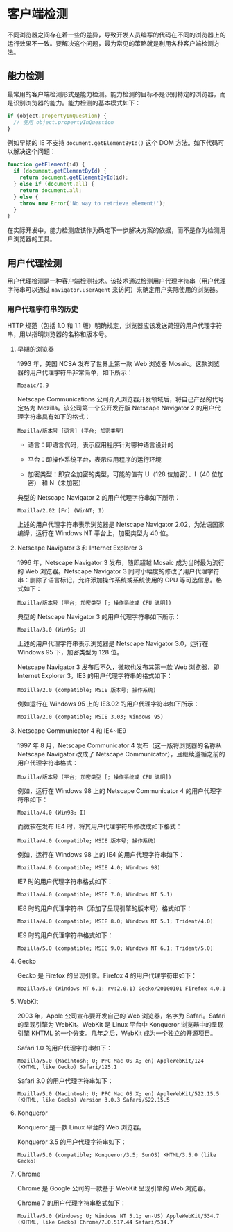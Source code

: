 # 客户端检测

不同浏览器之间存在着一些的差异，导致开发人员编写的代码在不同的浏览器上的运行效果不一致。要解决这个问题，最为常见的策略就是利用各种客户端检测方法。

## 能力检测

最常用的客户端检测形式是能力检测。能力检测的目标不是识别特定的浏览器，而是识别浏览器的能力。能力检测的基本模式如下：

```js
if (object.propertyInQuestion) {
  // 使用 object.propertyInQuestion
}
```

例如早期的 IE 不支持 `document.getElementById()` 这个 DOM 方法。如下代码可以解决这个问题：

```js
function getElement(id) {
  if (document.getElementById) {
    return document.getElementById(id);
  } else if (document.all) {
    return document.all;
  } else {
    throw new Error('No way to retrieve element!');
  }
}
```

在实际开发中，能力检测应该作为确定下一步解决方案的依据，而不是作为检测用户浏览器的工具。

## 用户代理检测

用户代理检测是一种客户端检测技术。该技术通过检测用户代理字符串（用户代理字符串可以通过 `navigator.userAgent` 来访问）来确定用户实际使用的浏览器。

### 用户代理字符串的历史

HTTP 规范（包括 1.0 和 1.1 版）明确规定，浏览器应该发送简短的用户代理字符串，用以指明浏览器的名称和版本号。

1. 早期的浏览器

    1993 年，美国 NCSA 发布了世界上第一款 Web 浏览器 Mosaic。这款浏览器的用户代理字符串非常简单，如下所示：

    ```
    Mosaic/0.9
    ```

    Netscape Communications 公司介入浏览器开发领域后，将自己产品的代号定名为 Mozilla。该公司第一个公开发行版 Netscape Navigator 2 的用户代理字符串具有如下的格式：

    ```
    Mozilla/版本号 [语言] (平台; 加密类型)
    ```

    - 语言：即语言代码，表示应用程序针对哪种语言设计的

    - 平台：即操作系统平台，表示应用程序的运行环境

    - 加密类型：即安全加密的类型，可能的值有 U（128 位加密）、I（40 位加密） 和 N（未加密）

    典型的 Netscape Navigator 2 的用户代理字符串如下所示：

    ```
    Mozilla/2.02 [Fr] (WinNT; I)
    ```

    上述的用户代理字符串表示浏览器是 Netscape Navigator 2.02，为法语国家编译，运行在 Windows NT 平台上，加密类型为 40 位。

2. Netscape Navigator 3 和 Internet Explorer 3

    1996 年，Netscape Navigator 3 发布，随即超越 Mosaic 成为当时最为流行的 Web 浏览器。Netscape Navigator 3 同时小幅度的修改了用户代理字符串：删除了语言标记，允许添加操作系统或系统使用的 CPU 等可选信息。格式如下：

    ```
    Mozilla/版本号 (平台; 加密类型 [; 操作系统或 CPU 说明])
    ```

    典型的 Netscape Navigator 3 的用户代理字符串如下所示：

    ```
    Mozilla/3.0 (Win95; U)
    ```

    上述的用户代理字符串表示浏览器是 Netscape Navigator 3.0，运行在 Windows 95 下，加密类型为 128 位。

    Netscape Navigator 3 发布后不久，微软也发布其第一款 Web 浏览器，即 Internet Explorer 3。IE3 的用户代理字符串的格式如下：

    ```
    Mozilla/2.0 (compatible; MSIE 版本号; 操作系统)
    ```

    例如运行在 Windows 95 上的 IE3.02 的用户代理字符串如下所示：

    ```
    Mozilla/2.0 (compatible; MSIE 3.03; Windows 95)
    ```

3. Netscape Communicator 4 和 IE4~IE9

    1997 年 8 月，Netscape Communicator 4 发布（这一版将浏览器的名称从 Netscape Navigator 改成了 Netscape Communicator），且继续遵循之前的用户代理字符串格式：

    ```
    Mozilla/版本号 (平台; 加密类型 [; 操作系统或 CPU 说明])
    ```

    例如，运行在 Windows 98 上的 Netscape Communicator 4 的用户代理字符串如下：

    ```
    Mozilla/4.0 (Win98; I)
    ```

    而微软在发布 IE4 时，将其用户代理字符串修改成如下格式：

    ```
    Mozilla/4.0 (compatible; MSIE 版本号; 操作系统)
    ```

    例如，运行在 Windows 98 上的 IE4 的用户代理字符串如下：

    ```
    Mozilla/4.0 (compatible; MSIE 4.0; Windows 98)
    ```

    IE7 时的用户代理字符串格式如下：

    ```
    Mozilla/4.0 (compatible; MSIE 7.0; Windows NT 5.1)
    ```

    IE8 时的用户代理字符串（添加了呈现引擎的版本号）格式如下：

    ```
    Mozilla/4.0 (compatible; MSIE 8.0; Windows NT 5.1; Trident/4.0)
    ```

    IE9 时的用户代理字符串格式如下：

    ```
    Mozilla/5.0 (compatible; MSIE 9.0; Windows NT 6.1; Trident/5.0)
    ```

4. Gecko

    Gecko 是 Firefox 的呈现引擎。Firefox 4 的用户代理字符串如下：

    ```
    Mozilla/5.0 (Windows NT 6.1; rv:2.0.1) Gecko/20100101 Firefox 4.0.1
    ```

5. WebKit

    2003 年，Apple 公司宣布要开发自己的 Web 浏览器，名字为 Safari。Safari 的呈现引擎为 WebKit。WebKit 是 Linux 平台中 Konqueror 浏览器中的呈现引擎 KHTML 的一个分支。几年之后，WebKit 成为一个独立的开源项目。

    Safari 1.0 的用户代理字符串如下：

    ```
    Mozilla/5.0 (Macintosh; U; PPC Mac OS X; en) AppleWebKit/124 (KHTML, like Gecko) Safari/125.1
    ```

    Safari 3.0 的用户代理字符串如下：

    ```
    Mozilla/5.0 (Macintosh; U; PPC Mac OS X; en) AppleWebKit/522.15.5 (KHTML, like Gecko) Version 3.0.3 Safari/522.15.5
    ```

6. Konqueror

    Konqueror 是一款 Linux 平台的 Web 浏览器。

    Konqueror 3.5 的用户代理字符串如下：

    ```
    Mozilla/5.0 (compatible; Konqueror/3.5; SunOS) KHTML/3.5.0 (like Gecko)
    ```

7. Chrome

    Chrome 是 Google 公司的一款基于 WebKit 呈现引擎的 Web 浏览器。

    Chrome 7 的用户代理字符串格式如下：

    ```
    Mozilla/5.0 (Windows; U; Windows NT 5.1; en-US) AppleWebKit/534.7 (KHTML, like Gecko) Chrome/7.0.517.44 Safari/534.7
    ```